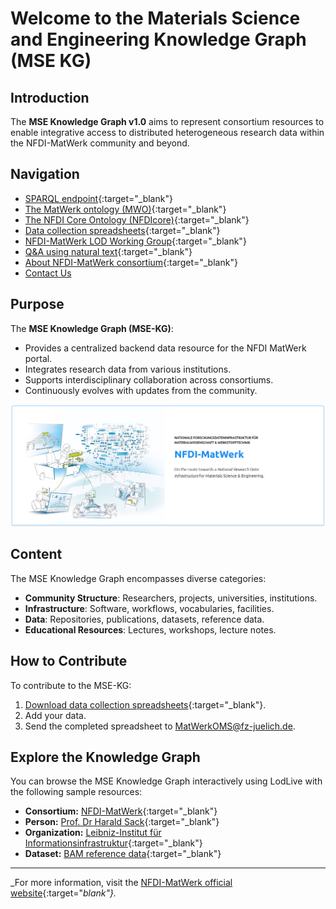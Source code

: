 # Welcome to the Materials Science and Engineering Knowledge Graph (MSE KG)

## Introduction

The **MSE Knowledge Graph v1.0** aims to represent consortium resources to enable integrative access to distributed heterogeneous research data within the NFDI-MatWerk community and beyond.

## Navigation

- [SPARQL endpoint](https://demo.fiz-karlsruhe.de/sparql){:target="_blank"}
- [The MatWerk ontology (MWO)](https://nfdi-matwerk.pages.rwth-aachen.de/ta-oms/mwo/docs/index.html){:target="_blank"}
- [The NFDI Core Ontology (NFDIcore)](https://ise-fizkarlsruhe.github.io/nfdicore/){:target="_blank"}
- [Data collection spreadsheets](https://drive.google.com/file/d/1GS5vKDWDPXeNWJX6UMZk78gq0gaVQ2RW/view){:target="_blank"}
- [NFDI-MatWerk LOD Working Group](https://forms.gle/UR2iRtncXycDw3uz5){:target="_blank"}
- [Q&A using natural text](https://demo.fiz-karlsruhe.de/matwerk/qa-demo){:target="_blank"}
- [About NFDI-MatWerk consortium](https://nfdi-matwerk.de/){:target="_blank"}
- [Contact Us](mailto:MatWerkOMS@fz-juelich.de)

## Purpose

The **MSE Knowledge Graph (MSE-KG)**:

- Provides a centralized backend data resource for the NFDI MatWerk portal.
- Integrates research data from various institutions.
- Supports interdisciplinary collaboration across consortiums.
- Continuously evolves with updates from the community.

![MSE-KG Visualization](img/matwerkBox.png)

## Content

The MSE Knowledge Graph encompasses diverse categories:

- **Community Structure**: Researchers, projects, universities, institutions.
- **Infrastructure**: Software, workflows, vocabularies, facilities.
- **Data**: Repositories, publications, datasets, reference data.
- **Educational Resources**: Lectures, workshops, lecture notes.

## How to Contribute

To contribute to the MSE-KG:

1. [Download data collection spreadsheets](https://drive.google.com/file/d/1GS5vKDWDPXeNWJX6UMZk78gq0gaVQ2RW/view){:target="_blank"}.
2. Add your data.
3. Send the completed spreadsheet to [MatWerkOMS@fz-juelich.de](mailto:MatWerkOMS@fz-juelich.de).

## Explore the Knowledge Graph

You can browse the MSE Knowledge Graph interactively using LodLive with the following sample resources:

- **Consortium:** [NFDI-MatWerk](http://en.lodlive.it/?http://demo.fiz-karlsruhe.de/matwerk/E1247022){:target="_blank"}
- **Person:** [Prof. Dr Harald Sack](http://en.lodlive.it/?http://demo.fiz-karlsruhe.de/matwerk/E14862){:target="_blank"}
- **Organization:** [Leibniz-Institut für Informationsinfrastruktur](http://en.lodlive.it/?http://demo.fiz-karlsruhe.de/matwerk/E1016){:target="_blank"}
- **Dataset:** [BAM reference data](http://en.lodlive.it/?http://demo.fiz-karlsruhe.de/matwerk/E1173747){:target="_blank"}

---

_For more information, visit the [NFDI-MatWerk official website](https://nfdi-matwerk.de/){:target="_blank"}._



